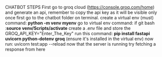 CHATBOT STEPS
First go to groq cloud (https://console.groq.com/home) and generate an api, remember to copy the api key as it will be visible only once
first go to the chatbot folder on terminal.
create a virtual env (must) command: **python -m venv myenv**
go to virtual env command: if git bash :**source venv/Scripts/activate**
create a .env file and store the GROQ_API_KEY="Enter_The_Key"
run this command: **pip install fastapi uvicorn python-dotenv groq** (ensure it's installed in the virtual env)
now run: uvicorn test:app --reload
now that the server is running try fetching a response from here




